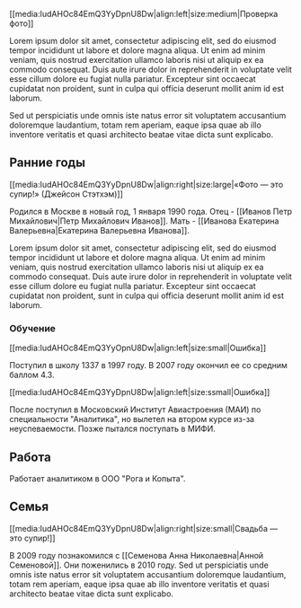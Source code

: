 ﻿[[media:IudAHOc84EmQ3YyDpnU8Dw|align:left|size:medium|Проверка фото]]

Lorem ipsum dolor sit amet, consectetur adipiscing elit, sed do eiusmod tempor incididunt ut labore et dolore magna aliqua. Ut enim ad minim veniam, quis nostrud exercitation ullamco laboris nisi ut aliquip ex ea commodo consequat. Duis aute irure dolor in reprehenderit in voluptate velit esse cillum dolore eu fugiat nulla pariatur. Excepteur sint occaecat cupidatat non proident, sunt in culpa qui officia deserunt mollit anim id est laborum.

Sed ut perspiciatis unde omnis iste natus error sit voluptatem accusantium doloremque laudantium, totam rem aperiam, eaque ipsa quae ab illo inventore veritatis et quasi architecto beatae vitae dicta sunt explicabo. 


## Ранние годы

[[media:IudAHOc84EmQ3YyDpnU8Dw|align:right|size:large|«Фото — это супир!» (Джейсон Стэтхэм)]]

Родился в Москве в новый год, 1 января 1990 года.
Отец - [[Иванов Петр Михайлович|Петр Михайлович Иванов]]. Мать - [[Иванова Екатерина Валерьевна|Екатерина Валерьевна Иванова]].

Lorem ipsum dolor sit amet, consectetur adipiscing elit, sed do eiusmod tempor incididunt ut labore et dolore magna aliqua. Ut enim ad minim veniam, quis nostrud exercitation ullamco laboris nisi ut aliquip ex ea commodo consequat. Duis aute irure dolor in reprehenderit in voluptate velit esse cillum dolore eu fugiat nulla pariatur. Excepteur sint occaecat cupidatat non proident, sunt in culpa qui officia deserunt mollit anim id est laborum.

### Обучение
[[media:IudAHOc84EmQ3YyOpnU8Dw|align:left|size:small|Ошибка]]

Поступил в школу 1337 в 1997 году. В 2007 году окончил ее со средним баллом 4.3.

[[media:IudAHOc84EmQ3YyDpnU8Dw|align:left|size:ssmall|Ошибка]]

После поступил в Московский Институт Авиастроения (МАИ) по специальности "Аналитика", но вылетел на втором курсе из-за неуспеваемости.
Позже пытался поступать в МИФИ.

## Работа

Работает аналитиком в ООО "Рога и Копыта".

## Семья

[[media:IudAHOc84EmQ3YyDpnU8Dw|align:right|size:small|Свадьба — это супир!]]

В 2009 году познакомился с [[Семенова Анна Николаевна|Анной Семеновой]]. Они поженились в 2010 году. Sed ut perspiciatis unde omnis iste natus error sit voluptatem accusantium doloremque laudantium, totam rem aperiam, eaque ipsa quae ab illo inventore veritatis et quasi architecto beatae vitae dicta sunt explicabo. 
